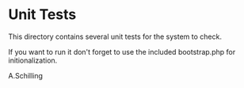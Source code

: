 Unit Tests
==========

This directory contains several unit tests for the system to check.

If you want to run it don't forget to use the included bootstrap.php for
initionalization.

A.Schilling
